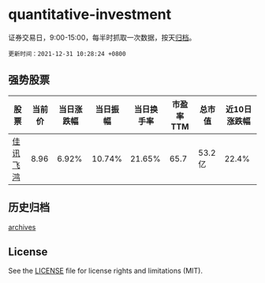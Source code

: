 # quantitative-investment

证券交易日，9:00-15:00，每半时抓取一次数据，按天[归档](archives)。

`更新时间：2021-12-31 10:28:24 +0800`

## 强势股票

|股票|当前价|当日涨跌幅|当日振幅|当日换手率|市盈率TTM|总市值|近10日涨跌幅|
|----|----|----|----|----|----|----|----|
|[佳讯飞鸿](https://xueqiu.com/S/SZ300213)|8.96|6.92%|10.74%|21.65%|65.7|53.2亿|22.4%|

## 历史归档

[archives](archives)

## License

See the [LICENSE](LICENSE) file for license rights and limitations (MIT).